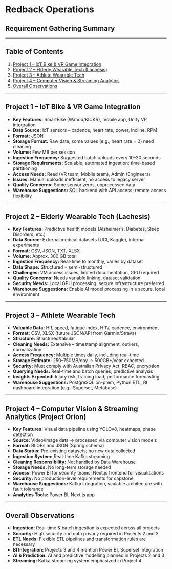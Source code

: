 # Redback Operations  
## Requirement Gathering Summary   

---

## Table of Contents  
1. [Project 1 – IoT Bike & VR Game Integration](#project-1--iot-bike--vr-game-integration)  
2. [Project 2 – Elderly Wearable Tech (Lachesis)](#project-2--elderly-wearable-tech-lachesis)  
3. [Project 3 – Athlete Wearable Tech](#project-3--athlete-wearable-tech)  
4. [Project 4 – Computer Vision & Streaming Analytics](#project-4--computer-vision--streaming-analytics)  
5. [Overall Observations](#overall-observations)  

---

## Project 1 – IoT Bike & VR Game Integration  
  
- **Key Features:** SmartBike (Wahoo/KICKR), mobile app, Unity VR integration  
- **Data Source:** IoT sensors – cadence, heart rate, power, incline, RPM  
- **Format:** JSON  
- **Storage Format:** Raw data; some values (e.g., heart rate = 0) need cleaning  
- **Volume:** Few MB per session  
- **Ingestion Frequency:** Suggested batch uploads every 10–30 seconds  
- **Storage Requirements:** Scalable, automated ingestion; time-based partitioning  
- **Access Needs:** Read (VR team, Mobile team), Admin (Engineers)  
- **Issues:** Manual uploads inefficient, no access to legacy server  
- **Quality Concerns:** Some sensor zeros, unprocessed data  
- **Warehouse Suggestions:** SQL backend with API access; remote access flexibility  

---

## Project 2 – Elderly Wearable Tech (Lachesis)  
 
- **Key Features:** Predictive health models (Alzheimer’s, Diabetes, Sleep Disorders, etc.)  
- **Data Source:** External medical datasets (UCI, Kaggle), internal experiments  
- **Format:** CSV, JSON, TXT, XLSX  
- **Volume:** Approx. 300 GB total  
- **Ingestion Frequency:** Real-time to monthly, varies by dataset  
- **Data Shape:** Structured + semi-structured  
- **Challenges:** VM access issues, limited documentation, GPU required  
- **Quality Concerns:** Needs variable linking, dataset validation  
- **Security Needs:** Local GPU processing, secure infrastructure preferred  
- **Warehouse Suggestions:** Enable AI model processing in a secure, local environment  

---

## Project 3 – Athlete Wearable Tech  

- **Valuable Data:** HR, speed, fatigue index, HRV, cadence, environment  
- **Format:** CSV, XLSX (future JSON/API from Garmin/Strava)  
- **Structure:** Structured/tabular  
- **Cleaning Needs:** Extensive – timestamp alignment, outliers, normalization  
- **Access Frequency:** Multiple times daily, including real-time  
- **Storage Estimate:** 250–750MB/day → 500GB+/year expected  
- **Security:** Must comply with Australian Privacy Act; RBAC, encryption  
- **Querying Needs:** Real-time and batch queries; predictive analysis  
- **Insights Expected:** Injury risk, training load, performance forecasting  
- **Warehouse Suggestions:** PostgreSQL on-prem, Python ETL, BI dashboard integration (e.g., Superset, Metabase)  

---

## Project 4 – Computer Vision & Streaming Analytics (Project Orion) 
  
- **Key Features:** Visual data pipeline using YOLOv8, heatmaps, phase detection  
- **Source:** Video/image data → processed via computer vision models  
- **Format:** BLOBs and JSON (Spring schema)  
- **Data Status:** Pre-existing datasets; no new data collected  
- **Ingestion System:** Real-time Kafka streaming  
- **Cleaning Responsibility:** Not handled by Data Warehouse  
- **Storage Needs:** No long-term storage needed  
- **Access:** Power BI for security teams; Next.js frontend for visualizations  
- **Security:** No production-level requirements for capstone  
- **Warehouse Suggestions:** Kafka integration, scalable architecture with fault tolerance  
- **Analytics Tools:** Power BI, Next.js app  

---

## Overall Observations  

- **Ingestion:** Real-time & batch ingestion is expected across all projects  
- **Security:** High security and data privacy required in Projects 2 and 3  
- **ETL Needs:** Flexible ETL pipelines and transformation rules are necessary  
- **BI Integration:** Projects 3 and 4 mention Power BI, Superset integration  
- **AI & Prediction:** AI and predictive modelling planned in Projects 2 and 3  
- **Streaming:** Kafka streaming system emphasized in Project 4  
